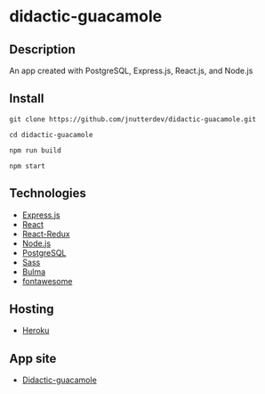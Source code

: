 # didactic-guacamole

## Description

An app created with PostgreSQL, Express.js, React.js, and Node.js

## Install

`git clone https://github.com/jnutterdev/didactic-guacamole.git`

`cd didactic-guacamole`

`npm run build`

`npm start`



## Technologies

- [Express.js](http://expressjs.com/)
- [React](https://reactjs.org/)
- [React-Redux](https://react-redux.js.org/)
- [Node.js](https://nodejs.org/)
- [PostgreSQL](https://www.postgresql.org/)
- [Sass](https://sass-lang.com/)
- [Bulma](https://bulma.io/)
- [fontawesome](https://fontawesome.com/)

## Hosting

- [Heroku](https://heroku.com)

## App site

- [Didactic-guacamole](https://powerful-brushlands-03027.herokuapp.com/)
